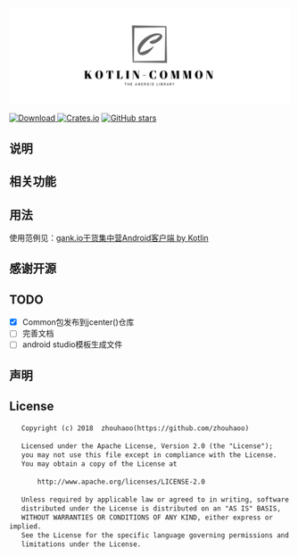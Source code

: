 ![](screenshot/logo.png)

[ ![Download](https://api.bintray.com/packages/zhouhaoo/android/kotlin-common/images/download.svg) ](https://bintray.com/zhouhaoo/android/kotlin-common/_latestVersion)
[![Crates.io](https://img.shields.io/crates/l/rustc-serialize.svg)](https://github.com/zhouhaoo/kotlin-common#license)
[![GitHub stars](https://img.shields.io/github/stars/badges/shields.svg?style=social&label=Stars)](https://github.com/zhouhaoo/kotlin-common)
## 说明

## 相关功能

## 用法
使用范例见：[gank.io干货集中营Android客户端 by Kotlin](https://github.com/zhouhaoo/Gank)
## 感谢开源


## TODO
- [x] Common包发布到jcenter()仓库
- [ ] 完善文档
- [ ] android studio模板生成文件

## 声明

## License
```
   Copyright (c) 2018  zhouhaoo(https://github.com/zhouhaoo)
 
   Licensed under the Apache License, Version 2.0 (the "License");
   you may not use this file except in compliance with the License.
   You may obtain a copy of the License at
 
       http://www.apache.org/licenses/LICENSE-2.0
 
   Unless required by applicable law or agreed to in writing, software
   distributed under the License is distributed on an "AS IS" BASIS,
   WITHOUT WARRANTIES OR CONDITIONS OF ANY KIND, either express or implied.
   See the License for the specific language governing permissions and
   limitations under the License.
```